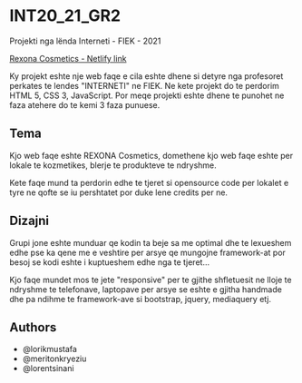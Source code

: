 # INT20_21_GR2
Projekti nga lënda Interneti - FIEK - 2021

[Rexona Cosmetics - Netlify link](https://rexonacosmetics.netlify.app 'Rexona Cosmetics - Netlify link')

Ky projekt eshte nje web faqe e cila eshte dhene si detyre nga profesoret perkates te lendes "INTERNETI" ne FIEK.
Ne kete projekt do te perdorim HTML 5, CSS 3, JavaScript. Por meqe projekti eshte dhene te punohet ne faza atehere do te kemi 3 faza punuese.

## Tema
Kjo web faqe eshte REXONA Cosmetics, domethene kjo web faqe eshte per lokale te kozmetikes, blerje te produkteve te ndryshme.

Kete faqe mund ta perdorin edhe te tjeret si opensource code per lokalet e tyre ne qofte se iu pershtatet por duke lene credits per ne.

## Dizajni

Grupi jone eshte munduar qe kodin ta beje sa me optimal dhe te lexueshem edhe pse ka qene me e veshtire per arsye qe mungojne framework-at por besoj
se kodi eshte i kuptueshem edhe nga te tjeret...

Kjo faqe mundet mos te jete "responsive" per te gjithe shfletuesit ne lloje te ndryshme te telefonave, laptopave per arsye se eshte e gjitha handmade dhe 
pa ndihme te framework-ave si bootstrap, jquery, mediaquery etj.

## Authors

- @lorikmustafa
- @meritonkryeziu
- @lorentsinani
